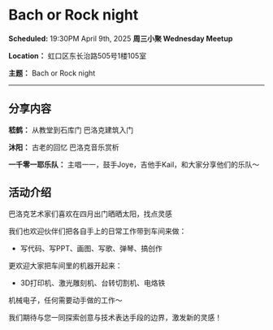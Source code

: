 # Bach or Rock night

**Scheduled:** 19:30PM April 9th, 2025
**周三小聚 Wednesday Meetup**

**Location：** 虹口区东长治路505号1楼105室

**主题：** Bach or Rock night

---

## 分享内容

**嵇鹤：** 从教堂到石库门 巴洛克建筑入门

**沐阳：** 古老的回忆 巴洛克音乐赏析

**一千零一耶乐队：** 主唱一一，鼓手Joye，吉他手Kail，和大家分享他们的乐队～

## 活动介绍

巴洛克艺术家们喜欢在四月出门晒晒太阳，找点灵感

我们也欢迎伙伴们把各自手上的日常工作带到车间来做：
- 写代码、写PPT、画图、写歌、弹琴、搞创作

更欢迎大家把车间里的机器开起来：
- 3D打印机、激光雕刻机、台转切割机、电烙铁

机械电子，任何需要动手做的工作～

我们期待与您一同探索创意与技术表达手段的边界，激发新的灵感！